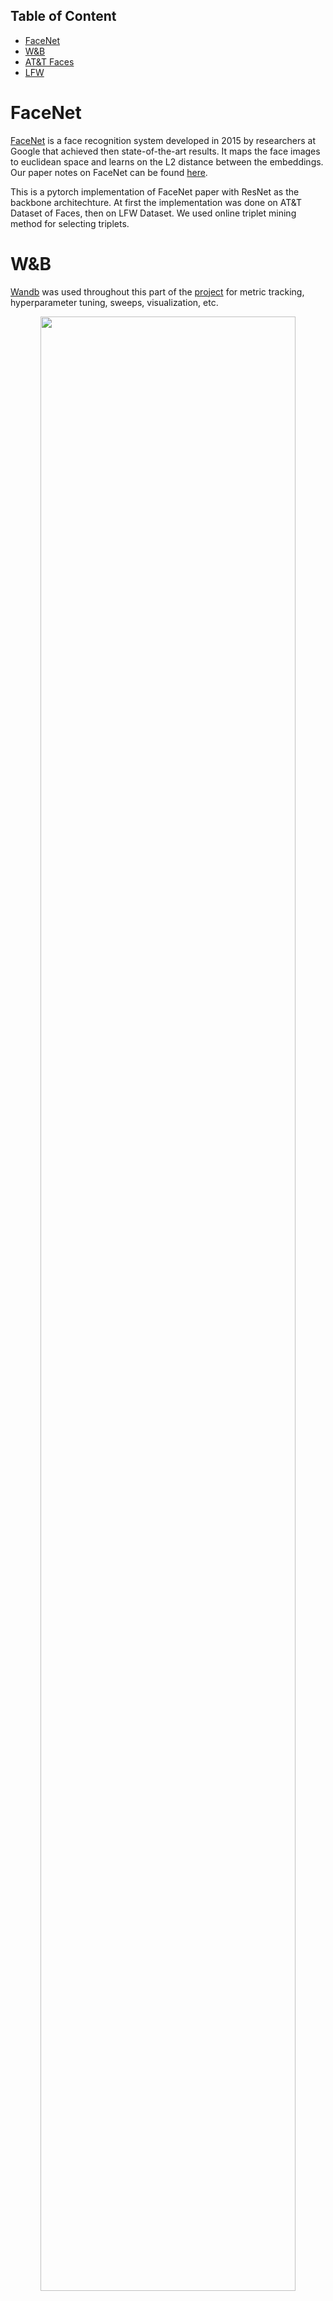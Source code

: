 ## Table of Content
* [FaceNet](#facenet)
* [W&B](#wb)
* [AT&T Faces](#att-faces--)
* [LFW](#lfw-)

# FaceNet

[FaceNet](https://arxiv.org/abs/1503.03832) is a face recognition system developed in 2015 by researchers at Google that achieved then state-of-the-art results. It maps the face images to euclidean space and learns on the L2 distance between the embeddings. Our paper notes on FaceNet can be found [here](https://hackmd.io/@ABD/SJa0J7_Od). 

This is a pytorch implementation of FaceNet paper with ResNet as the backbone architechture. At first the implementation was done on AT&T Dataset of Faces, then on LFW Dataset.
We used online triplet mining method for selecting triplets. 

# W&B
[Wandb](https://wandb.ai/) was used throughout this part of the <a href="https://wandb.ai/abd1/Face-Unlock" alt="wandb/Face-Unlock">project</a> for metric tracking, hyperparameter tuning, sweeps, visualization, etc. 

<p align="center">
    <img src="media/wandb.png" width="90%">
    <img src="media/wandb_sweep.png" width="90%">
    <br>
    <small><a href="https://wandb.ai/abd1/Face-Unlock/runs/c9fk2oj3">(a) Metrics of ResNet18 on LFW</a> <a href="https://wandb.ai/abd1/Face-Unlock/sweeps/vq62ojvw">(b) Sweeps of ResNet18 on ATT</a></small>
</P>


# AT&T Faces  [![Open In Collab](https://colab.research.google.com/assets/colab-badge.svg)](https://colab.research.google.com/github/ABD-01/Face-Unlock/blob/master/facenet/FaceNet.ipynb)


The dataset was split in [35 training classes](media/train_data_ATT.png) and [5 test classes](media/test_data_ATT.png)

### Training

|          Parameter          |    Value   |
|:---------------------------:|:----------:|
|        Architechture        |  ResNet18  |
|     Embeddings Dimension    |     64     |
| No. of Learnable Parameters | 11,209,344 |
|            Epochs           |     200    |
|        Learning Rate        |   0.0002   |
|          Optimizer          |    Adam    |
|          Batch Size         |     100    |
|            Margin           |      1     |


### Results
|            Results           | Train Set | Test Set |
|:----------------------------:|:---------:|:--------:|
|           Accuracy           |    1.0    |   0.984  |
|            Recall            |    1.0    |   0.978  |
|           Precision          |    1.0    |   0.936  |
|     ROC area under curve     |    1.0    |   0.981  |
| Euclidean Distance Threshold |    0.91   |   0.89   |

### Plots

<p align="center">
    <img src="media/EpochLoss_ATT.png" alt="EpochLoss"  width="400px" height="350px">
    <img src="media/EER_ATT_testdataset.png" alt="EER Curve"  width="400px" height="350px">
    <img src="media/ROC_curve_ATT_train_dataset.png" alt="ROC curve"  width="400px" height="350px">
    <img src="media/ROC_curve_ATT_test_dataset.png" alt="ROC Curve"  width="400px" height="350px"> 
    <img src="media/tSNE_embds_ATT_train.png" alt="t-SNE Embeddings"  width="400px" height="350px">
    <br>
    <small>(a) Epoch Loss. (b) EER Curve. (c) t-SNE Emdeddings.<br>(d) ROC Curve on train set. (e) ROC Curve on test set</small>
</p>



# LFW [![Open In Collab](https://colab.research.google.com/assets/colab-badge.svg)](https://colab.research.google.com/github/ABD-01/Face-Unlock/blob/master/facenet/FaceNet_LFW.ipynb)

[Deep Funneled](http://vis-www.cs.umass.edu/lfw/#deepfunnel-anchor) set of LFW images was used for training and evaluation purpose. 

The faces were extracted by center crop and then resized to match input shape. Further they were normalized overall data's mean and standard deviation.
```py
MEAN = torch.Tensor([0.5929, 0.4496, 0.3654])
STD = torch.Tensor([0.2287, 0.1959, 0.1876])
transform = transforms.Compose([
    transforms.CenterCrop((105,105)),
    transforms.Resize((224,224)),
    transforms.ToTensor(),
    transforms.Normalize(mean=MEAN, std=STD),
])
```
[LFWDataset.py](./../datasets/LFWDataset.py) contains the custom dataset classes for loading LFW data in both restricted and unrestricted configurations.
Eg,
```py
train_people = LFW_People(
    root = 'lfw_funneled',
    people_path = 'drive/MyDrive/lfw-dataset/peopleDevTrain.txt',
    transform = transform
)
test_pairs = LFW_Pairs(
    root = 'lfw_funneled',
    pairs_path = 'drive/MyDrive/lfw-dataset/pairsDevTest.txt',
    transform = transform
)
```

|                                 | Training   |                                                                 |
|---------------------------------|------------|-----------------------------------------------------------------|
|          Architechture          |  ResNet-18 |                            ResNet-44                            |
|     Embeddings<br> Dimension    |     128    |                               128                               |
| No. of Learnable <br>Parameters | 11,209,344 |                            21,535,936                           |
|              Epochs             |     100    |                                16                               |
|          Learning Rate          |   0.0004   | start=0.05<br>ReduceLROnPlateau(factor=0.5,<br> min_lr=0.00001) |
|            Batch Size           |     64     |                               100                               |

|  Results  | ResNet18 | ResNet44 |
|:---------:|:--------:|:--------:|
|  Accuracy |   0.814  |   0.564  |
|   Recall  |   0.750  |   0.459  |
|    FAR    |   0.127  |   0.332  |
| Precision |   0.856  |   0.58   |
| Threshold |   1.28   |   1.36   |

### Plots

<p align="center">
    <img src="media/EpochLoss_LFW.png" alt="EpochLoss"  width="400px" height="350px">
    <img src="media/ROC_curve_LFW.png" alt="ROC curve"  width="400px" height="350px">
    <img src="media/EpochLoss_resnet44.png" alt="EpochLoss44"  width="400px" height="350px">
    <img src="media/ROC_curve_LFW_44.png" alt="ROC Curve"  width="400px" height="350px"> 
    <br>
    <small>(a) Epoch Loss (ResNet18). (b) ROC Curve (ResNet18). (c) Epoch Loss (ResNet44). (d) ROC Curve (ResNet44) </small>
</p>
